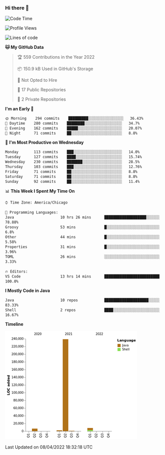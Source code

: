 ### Hi there 👋


<!--START_SECTION:waka-->
![Code Time](http://img.shields.io/badge/Code%20Time-2%2C205%20hrs%2051%20mins-blue)

![Profile Views](http://img.shields.io/badge/Profile%20Views-2-blue)

![Lines of code](https://img.shields.io/badge/From%20Hello%20World%20I%27ve%20Written-257%20Thousand%20lines%20of%20code-blue)

**🐱 My GitHub Data** 

> 🏆 559 Contributions in the Year 2022
 > 
> 📦 150.9 kB Used in GitHub's Storage 
 > 
> 🚫 Not Opted to Hire
 > 
> 📜 17 Public Repositories 
 > 
> 🔑 2 Private Repositories  
 > 
**I'm an Early 🐤** 

```text
🌞 Morning    294 commits    █████████░░░░░░░░░░░░░░░░   36.43% 
🌆 Daytime    280 commits    ████████░░░░░░░░░░░░░░░░░   34.7% 
🌃 Evening    162 commits    █████░░░░░░░░░░░░░░░░░░░░   20.07% 
🌙 Night      71 commits     ██░░░░░░░░░░░░░░░░░░░░░░░   8.8%

```
📅 **I'm Most Productive on Wednesday** 

```text
Monday       113 commits    ███░░░░░░░░░░░░░░░░░░░░░░   14.0% 
Tuesday      127 commits    ████░░░░░░░░░░░░░░░░░░░░░   15.74% 
Wednesday    230 commits    ███████░░░░░░░░░░░░░░░░░░   28.5% 
Thursday     103 commits    ███░░░░░░░░░░░░░░░░░░░░░░   12.76% 
Friday       71 commits     ██░░░░░░░░░░░░░░░░░░░░░░░   8.8% 
Saturday     71 commits     ██░░░░░░░░░░░░░░░░░░░░░░░   8.8% 
Sunday       92 commits     ██░░░░░░░░░░░░░░░░░░░░░░░   11.4%

```


📊 **This Week I Spent My Time On** 

```text
⌚︎ Time Zone: America/Chicago

💬 Programming Languages: 
Java                     10 hrs 26 mins      ███████████████████░░░░░░   78.88% 
Groovy                   53 mins             █░░░░░░░░░░░░░░░░░░░░░░░░   6.8% 
Other                    44 mins             █░░░░░░░░░░░░░░░░░░░░░░░░   5.58% 
Properties               31 mins             █░░░░░░░░░░░░░░░░░░░░░░░░   3.96% 
TOML                     26 mins             ░░░░░░░░░░░░░░░░░░░░░░░░░   3.33%

🔥 Editors: 
VS Code                  13 hrs 14 mins      █████████████████████████   100.0%

```

**I Mostly Code in Java** 

```text
Java                     10 repos            ████████████████████░░░░░   83.33% 
Shell                    2 repos             ████░░░░░░░░░░░░░░░░░░░░░   16.67%

```


**Timeline**

![Chart not found](https://raw.githubusercontent.com/powercasgamer/powercasgamer/master/charts/bar_graph.png) 


 Last Updated on 08/04/2022 18:32:18 UTC
<!--END_SECTION:waka-->
